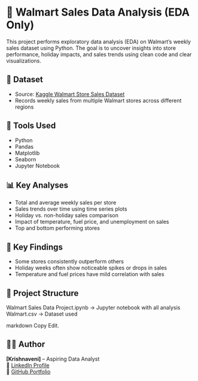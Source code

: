 # 🛒 Walmart Sales Data Analysis (EDA Only)

This project performs exploratory data analysis (EDA) on Walmart’s weekly sales dataset using Python. The goal is to uncover insights into store performance, holiday impacts, and sales trends using clean code and clear visualizations.

## 📁 Dataset
- Source: [Kaggle Walmart Store Sales Dataset](https://www.kaggle.com/datasets/yasserh/walmart-dataset)
- Records weekly sales from multiple Walmart stores across different regions

## 🔧 Tools Used
- Python
- Pandas
- Matplotlib
- Seaborn
- Jupyter Notebook

## 📊 Key Analyses
- Total and average weekly sales per store
- Sales trends over time using time series plots
- Holiday vs. non-holiday sales comparison
- Impact of temperature, fuel price, and unemployment on sales
- Top and bottom performing stores

## 📌 Key Findings
- Some stores consistently outperform others
- Holiday weeks often show noticeable spikes or drops in sales
- Temperature and fuel prices have mild correlation with sales

## 📂 Project Structure
Walmart Sales Data Project.ipynb → Jupyter notebook with all analysis
Walmart.csv → Dataset used

markdown
Copy
Edit.



## 👩‍💻 Author
**[Krishnaveni]** – Aspiring Data Analyst  
🔗 [LinkedIn Profile](https://www.linkedin.com/in/yourprofile)  
🔗 [GitHub Portfolio](https://github.com/YourUsername)

